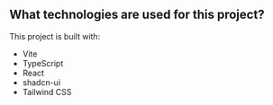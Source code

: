 ## What technologies are used for this project?
This project is built with:
- Vite
- TypeScript
- React
- shadcn-ui
- Tailwind CSS
